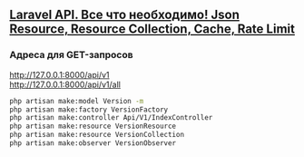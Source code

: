 ## [Laravel API. Все что необходимо! Json Resource, Resource Collection, Cache, Rate Limit](https://www.youtube.com/watch?v=FjhcY5GbwfE)

### Адреса для GET-запросов
http://127.0.0.1:8000/api/v1  
http://127.0.0.1:8000/api/v1/all

```sh
php artisan make:model Version -m
php artisan make:factory VersionFactory
php artisan make:controller Api/V1/IndexController
php artisan make:resource VersionResource
php artisan make:resource VersionCollection
php artisan make:observer VersionObserver
```
